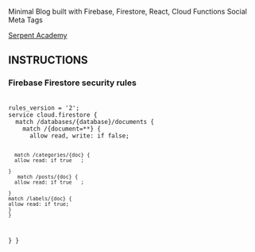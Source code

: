 <p>Minimal Blog built with Firebase, Firestore, React, Cloud Functions Social Meta Tags</p>
<a href ="https://serpent.academy">Serpent Academy</a>

<h2>INSTRUCTIONS</h2>
<h3>Firebase Firestore security rules</h3><br />
<code>rules_version = '2';
service cloud.firestore {
  match /databases/{database}/documents {
    match /{document=**} {
      allow read, write: if false;
     
      match /categories/{doc} {
      allow read: if true	;
     
    }
       match /posts/{doc} {
      allow read: if true	;
     
    }
    match /labels/{doc} {
    allow read: if true;
    }
    }
   
  }
}</code>